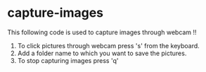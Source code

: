 # capture-images
This following code is used to capture images through webcam !!
1. To click pictures through webcam press 's' from the keyboard.
2. Add a folder name to which you want to save the pictures.
3. To stop capturing images press 'q'


